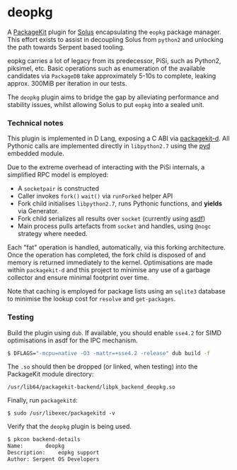 # deopkg

A [PackageKit](https://github.com/PackageKit/PackageKit) plugin for [Solus](https://getsol.us)
encapsulating the `eopkg` package manager. This effort exists to assist in decoupling Solus from
`python2` and unlocking the path towards Serpent based tooling.

eopkg carries a lot of legacy from its predecessor, PiSi, such as Python2, piksimel, etc. Basic
operations such as enumeration of the available candidates via `PackageDB` take approximately
5-10s to complete, leaking approx. 300MiB per iteration in our tests.

The `deopkg` plugin aims to bridge the gap by alleviating performance and stability issues, whilst
allowing Solus to put `eopkg` into a sealed unit.

### Technical notes

This plugin is implemented in D Lang, exposing a C ABI via [packagekit-d](https://github.com/packagekit-d).
All Pythonic calls are implemented directly in `libpython2.7` using the [pyd](https://github.com/ariovistus/pyd) embedded module.

Due to the extreme overhead of interacting with the PiSi internals, a simplified RPC model is employed:

 - A `socketpair` is constructed
 - Caller invokes `fork()` `wait()` via `runForked` helper API
 - Fork child initialises `libpython2.7`, runs Pythonic functions, and **yields** via Generator.
 - Fork child serializes all results over `socket` (currently using [asdf](http://asdf.libmir.org/))
 - Main process pulls artefacts from `socket` and handles, using `@nogc` strategy where needed.

Each "fat" operation is handled, automatically, via this forking architecture. Once the operation has completed,
the fork child is disposed of and memory is returned immediately to the kernel. Optimisations are made within `packagekit-d`
and this project to minimise any use of a garbage collector and ensure minimal footprint over time.

Note that caching is employed for package lists using an `sqlite3` database to minimise the lookup cost for `resolve` and `get-packages`.

### Testing

Build the plugin using `dub`. If available, you should enable `sse4.2` for SIMD optimisations in asdf for the IPC mechanism.

```bash
$ DFLAGS="-mcpu=native -O3 -mattr=+sse4.2 -release" dub build -f
```

The `.so` should then be dropped (or linked, when testing) into the PackageKit module directory:

    /usr/lib64/packagekit-backend/libpk_backend_deopkg.so
    
Finally, run `packagekitd`:

    $ sudo /usr/libexec/packagekitd -v

Verify that the `deopkg` plugin is being used.

```bash
$ pkcon backend-details                                                      ─╯
Name:		deopkg
Description:	eopkg support
Author:	Serpent OS Developers
```